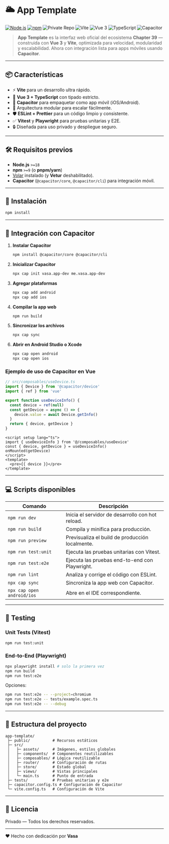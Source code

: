 # 🌥️ App Template

[![Node.js](https://img.shields.io/badge/node-%3E%3D18-green)](https://nodejs.org/)
[![npm](https://img.shields.io/badge/npm-%3E%3D9-red)](https://www.npmjs.com/)
![Private Repo](https://img.shields.io/badge/status-private-lightgrey)
![Vite](https://img.shields.io/badge/vite-%5E5-blue)
![Vue 3](https://img.shields.io/badge/vue-3.x-brightgreen)
![TypeScript](https://img.shields.io/badge/typescript-ready-blue)
![Capacitor](https://img.shields.io/badge/capacitor-integrated-blueviolet)

> **App Template** es la interfaz web oficial del ecosistema **Chapter 39** — construida con **Vue 3** y **Vite**, optimizada para velocidad, modularidad y escalabilidad. Ahora con integración lista para apps móviles usando **Capacitor**.

---

## 📦 Características

- ⚡ **Vite** para un desarrollo ultra rápido.
- 🎨 **Vue 3 + TypeScript** con tipado estricto.
- 📱 **Capacitor** para empaquetar como app móvil (iOS/Android).
- 🧩 Arquitectura modular para escalar fácilmente.
- 🛡️ **ESLint + Prettier** para un código limpio y consistente.
- ✅ **Vitest** y **Playwright** para pruebas unitarias y E2E.
- 🔒 Diseñada para uso privado y despliegue seguro.

---

## 🛠️ Requisitos previos

- **Node.js** `>=18`
- **npm** `>=9` (o **pnpm/yarn**)
- [Volar](https://marketplace.visualstudio.com/items?itemName=Vue.volar) instalado (y **Vetur** deshabilitado).
- **Capacitor** (`@capacitor/core`, `@capacitor/cli`) para integración móvil.

---

## 🚀 Instalación

```sh
npm install
```

---

## 📱 Integración con Capacitor

1. **Instalar Capacitor**
   ```sh
   npm install @capacitor/core @capacitor/cli
   ```
2. **Inicializar Capacitor**
   ```sh
   npx cap init vasa.app-dev me.vasa.app-dev
   ```
3. **Agregar plataformas**
   ```sh
   npx cap add android
   npx cap add ios
   ```
4. **Compilar la app web**
   ```sh
   npm run build
   ```
5. **Sincronizar los archivos**
   ```sh
   npx cap sync
   ```
6. **Abrir en Android Studio o Xcode**
   ```sh
   npx cap open android
   npx cap open ios
   ```

### Ejemplo de uso de Capacitor en Vue

```ts
// src/composables/useDevice.ts
import { Device } from '@capacitor/device'
import { ref } from 'vue'

export function useDeviceInfo() {
  const device = ref(null)
  const getDevice = async () => {
    device.value = await Device.getInfo()
  }
  return { device, getDevice }
}
```

```vue
<script setup lang="ts">
import { useDeviceInfo } from '@/composables/useDevice'
const { device, getDevice } = useDeviceInfo()
onMounted(getDevice)
</script>
<template>
  <pre>{{ device }}</pre>
</template>
```

---

## 💻 Scripts disponibles

| Comando                                     | Descripción                                          |
|---------------------------------------------|------------------------------------------------------|
| `npm run dev`                               | Inicia el servidor de desarrollo con hot reload.     |
| `npm run build`                             | Compila y minifica para producción.                  |
| `npm run preview`                           | Previsualiza el build de producción localmente.      |
| `npm run test:unit`                         | Ejecuta las pruebas unitarias con Vitest.            |
| `npm run test:e2e`                          | Ejecuta las pruebas end-to-end con Playwright.       |
| `npm run lint`                              | Analiza y corrige el código con ESLint.              |
| `npx cap sync`                              | Sincroniza la app web con Capacitor.                 |
| `npx cap open android/ios`                  | Abre en el IDE correspondiente.                      |

---

## 🧪 Testing

### Unit Tests (Vitest)
```sh
npm run test:unit
```

### End-to-End (Playwright)
```sh
npx playwright install # solo la primera vez
npm run build
npm run test:e2e
```

Opciones:
```sh
npm run test:e2e -- --project=chromium
npm run test:e2e -- tests/example.spec.ts
npm run test:e2e -- --debug
```

---

## 📂 Estructura del proyecto

```plaintext
app-template/
 ├─ public/          # Recursos estáticos
 ├─ src/
 │   ├─ assets/      # Imágenes, estilos globales
 │   ├─ components/  # Componentes reutilizables
 │   ├─ composables/ # Lógica reutilizable
 │   ├─ router/      # Configuración de rutas
 │   ├─ store/       # Estado global
 │   ├─ views/       # Vistas principales
 │   └─ main.ts      # Punto de entrada
 ├─ tests/           # Pruebas unitarias y e2e
 ├─ capacitor.config.ts # Configuración de Capacitor
 └─ vite.config.ts   # Configuración de Vite
```

---

## 📜 Licencia

Privado — Todos los derechos reservados.

---

❤️ Hecho con dedicación por **Vasa**